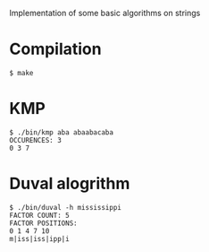 Implementation of some basic algorithms on strings

# Compilation

```
$ make
```

# KMP
```
$ ./bin/kmp aba abaabacaba
OCCURENCES: 3
0 3 7
```

# Duval alogrithm
```
$ ./bin/duval -h mississippi
FACTOR COUNT: 5
FACTOR POSITIONS:
0 1 4 7 10
m|iss|iss|ipp|i
```